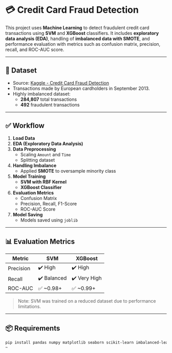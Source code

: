 # 💳 Credit Card Fraud Detection

This project uses **Machine Learning** to detect fraudulent credit card transactions using **SVM** and **XGBoost** classifiers. It includes **exploratory data analysis (EDA)**, handling of **imbalanced data with SMOTE**, and performance evaluation with metrics such as confusion matrix, precision, recall, and ROC-AUC score.

---

## 📁 Dataset

- Source: [Kaggle - Credit Card Fraud Detection](https://www.kaggle.com/datasets/mlg-ulb/creditcardfraud)
- Transactions made by European cardholders in September 2013.
- Highly imbalanced dataset:
  - **284,807** total transactions
  - **492** fraudulent transactions

---

## ✅ Workflow

1. **Load Data**
2. **EDA (Exploratory Data Analysis)**
3. **Data Preprocessing**
   - Scaling `Amount` and `Time`
   - Splitting dataset
4. **Handling Imbalance**
   - Applied **SMOTE** to oversample minority class
5. **Model Training**
   - **SVM with RBF Kernel**
   - **XGBoost Classifier**
6. **Evaluation Metrics**
   - Confusion Matrix
   - Precision, Recall, F1-Score
   - ROC-AUC Score
7. **Model Saving**
   - Models saved using `joblib`

---

## 📊 Evaluation Metrics

| Metric     | SVM         | XGBoost     |
|------------|-------------|-------------|
| Precision  | ✔️ High      | ✔️ High      |
| Recall     | ✔️ Balanced  | ✔️ Very High |
| ROC-AUC    | ✅ ~0.98+    | ✅ ~0.99+    |

> Note: SVM was trained on a reduced dataset due to performance limitations.

---

## 📦 Requirements

```bash
pip install pandas numpy matplotlib seaborn scikit-learn imbalanced-learn xgboost joblib
~